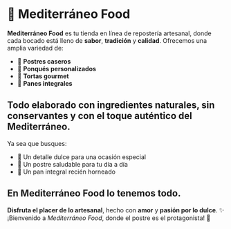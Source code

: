 # 🍰 **Mediterráneo Food**

**Mediterráneo Food** es tu tienda en línea de repostería artesanal, donde cada bocado está lleno de **sabor**, **tradición** y **calidad**. Ofrecemos una amplia variedad de:

* 🧁 **Postres caseros**
* 🎂 **Ponqués personalizados**
* 🍰 **Tortas gourmet**
* 🥖 **Panes integrales**

Todo elaborado con **ingredientes naturales**, sin conservantes y con el toque auténtico del **Mediterráneo**.
---
Ya sea que busques:

* 🎁 Un detalle dulce para una ocasión especial
* 🍓 Un postre saludable para tu día a día
* 🥯 Un pan integral recién horneado

En **Mediterráneo Food** lo tenemos todo.
---
**Disfruta el placer de lo artesanal**, hecho con **amor** y **pasión por lo dulce**.
✨ ¡Bienvenido a *Mediterráneo Food*, donde el postre es el protagonista! 🍮

